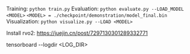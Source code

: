 Training: `python train.py`
Evaluation: `python evaluate.py --LOAD_MODEL <MODEL>`
`<MODEL> = ./checkpoint/demonstration/model_final.bin`
Visualization: `python visualize.py --LOAD <MODEL>`

Install rvo2: https://juejin.cn/post/7297130301289332771

tensorboard --logdir <LOG_DIR>
